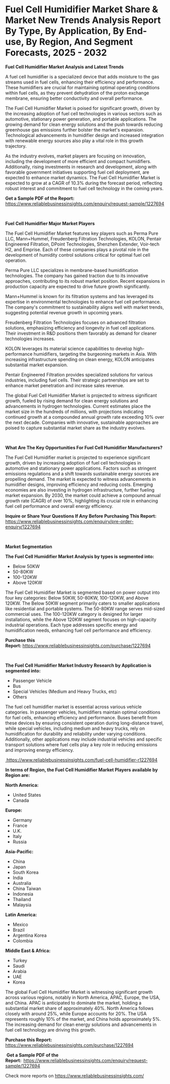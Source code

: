 <p><h1>Fuel Cell Humidifier Market Share & Market New Trends Analysis Report By Type, By Application, By End-use, By Region, And Segment Forecasts, 2025 - 2032</h1></p><p><strong>Fuel Cell Humidifier Market Analysis and Latest Trends</strong></p>
<p><p>A fuel cell humidifier is a specialized device that adds moisture to the gas streams used in fuel cells, enhancing their efficiency and performance. These humidifiers are crucial for maintaining optimal operating conditions within fuel cells, as they prevent dehydration of the proton exchange membrane, ensuring better conductivity and overall performance.</p><p>The Fuel Cell Humidifier Market is poised for significant growth, driven by the increasing adoption of fuel cell technologies in various sectors such as automotive, stationary power generation, and portable applications. The growing demand for clean energy solutions and the push towards reducing greenhouse gas emissions further bolster the market's expansion. Technological advancements in humidifier design and increased integration with renewable energy sources also play a vital role in this growth trajectory.</p><p>As the industry evolves, market players are focusing on innovation, including the development of more efficient and compact humidifiers. Additionally, rising investments in research and development, along with favorable government initiatives supporting fuel cell deployment, are expected to enhance market dynamics. The Fuel Cell Humidifier Market is expected to grow at a CAGR of 10.3% during the forecast period, reflecting robust interest and commitment to fuel cell technology in the coming years.</p></p>
<p><strong>Get a Sample PDF of the Report:&nbsp;</strong> <a href="https://www.reliablebusinessinsights.com/enquiry/request-sample/1227694?utm_campaign=2317&utm_medium=2&utm_source=Github&utm_content=ia&utm_term=13022025&utm_id=fuel-cell-humidifier">https://www.reliablebusinessinsights.com/enquiry/request-sample/1227694</a></p>
<p>&nbsp;</p>
<p><strong>Fuel Cell Humidifier Major Market Players</strong></p>
<p><p>The Fuel Cell Humidifier Market features key players such as Perma Pure LLC, Mann+Hummel, Freudenberg Filtration Technologies, KOLON, Pentair Engineered Filtration, DPoint Technologies, Shenzhen Extender, Voir-tech H2, and Emprise. Each of these companies plays a pivotal role in the development of humidity control solutions critical for optimal fuel cell operation.</p><p>Perma Pure LLC specializes in membrane-based humidification technologies. The company has gained traction due to its innovative approaches, contributing to its robust market position. Recent expansions in production capacity are expected to drive future growth significantly.</p><p>Mann+Hummel is known for its filtration systems and has leveraged its expertise in environmental technologies to enhance fuel cell performance. The company's commitment to sustainability aligns well with market trends, suggesting potential revenue growth in upcoming years.</p><p>Freudenberg Filtration Technologies focuses on advanced filtration solutions, emphasizing efficiency and longevity in fuel cell applications. Their investment in R&D positions them favorably as demand for cleaner technologies increases.</p><p>KOLON leverages its material science capabilities to develop high-performance humidifiers, targeting the burgeoning markets in Asia. With increasing infrastructure spending on clean energy, KOLON anticipates substantial market expansion.</p><p>Pentair Engineered Filtration provides specialized solutions for various industries, including fuel cells. Their strategic partnerships are set to enhance market penetration and increase sales revenue.</p><p>The global Fuel Cell Humidifier Market is projected to witness significant growth, fueled by rising demand for clean energy solutions and advancements in hydrogen technologies. Current estimates place the market size in the hundreds of millions, with projections indicating continued growth at a compounded annual growth rate exceeding 10% over the next decade. Companies with innovative, sustainable approaches are poised to capture substantial market share as the industry evolves.</p></p>
<p>&nbsp;</p>
<p><strong>What Are The Key Opportunities For Fuel Cell Humidifier Manufacturers?</strong></p>
<p><p>The Fuel Cell Humidifier market is projected to experience significant growth, driven by increasing adoption of fuel cell technologies in automotive and stationary power applications. Factors such as stringent emissions regulations and a shift towards sustainable energy sources are propelling demand. The market is expected to witness advancements in humidifier designs, improving efficiency and reducing costs. Emerging economies are also investing in hydrogen infrastructure, further fueling market expansion. By 2030, the market could achieve a compound annual growth rate (CAGR) of over 10%, highlighting its crucial role in enhancing fuel cell performance and overall energy efficiency.</p></p>
<p><strong>Inquire or Share Your Questions If Any Before Purchasing This Report:</strong> <a href="https://www.reliablebusinessinsights.com/enquiry/pre-order-enquiry/1227694?utm_campaign=2317&utm_medium=2&utm_source=Github&utm_content=ia&utm_term=13022025&utm_id=fuel-cell-humidifier">https://www.reliablebusinessinsights.com/enquiry/pre-order-enquiry/1227694</a></p>
<p>&nbsp;</p>
<p><strong>Market Segmentation</strong></p>
<p><strong>The Fuel Cell Humidifier Market Analysis by types is segmented into:</strong></p>
<p><ul><li>Below 50KW</li><li>50-80KW</li><li>100-120KW</li><li>Above 120KW</li></ul></p>
<p><p>The Fuel Cell Humidifier Market is segmented based on power output into four key categories: Below 50KW, 50-80KW, 100-120KW, and Above 120KW. The Below 50KW segment primarily caters to smaller applications like residential and portable systems. The 50-80KW range serves mid-sized commercial uses. The 100-120KW category is designed for larger installations, while the Above 120KW segment focuses on high-capacity industrial operations. Each type addresses specific energy and humidification needs, enhancing fuel cell performance and efficiency.</p></p>
<p><strong>Purchase this Report:&nbsp;</strong><a href="https://www.reliablebusinessinsights.com/purchase/1227694?utm_campaign=2317&utm_medium=2&utm_source=Github&utm_content=ia&utm_term=13022025&utm_id=fuel-cell-humidifier">https://www.reliablebusinessinsights.com/purchase/1227694</a></p>
<p>&nbsp;</p>
<p><strong>The Fuel Cell Humidifier Market Industry Research by Application is segmented into:</strong></p>
<p><ul><li>Passenger Vehicle</li><li>Bus</li><li>Special Vehicles (Medium and Heavy Trucks, etc)</li><li>Others</li></ul></p>
<p><p>The fuel cell humidifier market is essential across various vehicle categories. In passenger vehicles, humidifiers maintain optimal conditions for fuel cells, enhancing efficiency and performance. Buses benefit from these devices by ensuring consistent operation during long-distance travel, while special vehicles, including medium and heavy trucks, rely on humidification for durability and reliability under varying conditions. Additionally, other applications may include industrial vehicles and specific transport solutions where fuel cells play a key role in reducing emissions and improving energy efficiency.</p></p>
<p><a href="https://www.reliablebusinessinsights.com/fuel-cell-humidifier-r1227694?utm_campaign=2317&utm_medium=2&utm_source=Github&utm_content=ia&utm_term=13022025&utm_id=fuel-cell-humidifier">&nbsp;https://www.reliablebusinessinsights.com/fuel-cell-humidifier-r1227694</a></p>
<p><strong>In terms of Region, the Fuel Cell Humidifier Market Players available by Region are:</strong></p>
<p>
    <p> <strong> North America: </strong>
        <ul>
            <li>United States</li>
            <li>Canada</li>
        </ul>
        </p> 
    <p> <strong> Europe: </strong>
        <ul>
            <li>Germany</li>
            <li>France</li>
            <li>U.K.</li>
            <li>Italy</li>
            <li>Russia</li>
        </ul>
        </p> 
    <p> <strong> Asia-Pacific: </strong>
        <ul>
            <li>China</li>
            <li>Japan</li>
            <li>South Korea</li>
            <li>India</li>
            <li>Australia</li>
            <li>China Taiwan</li>
            <li>Indonesia</li>
            <li>Thailand</li>
            <li>Malaysia</li>
        </ul>
        </p> 
    <p> <strong> Latin America: </strong>
        <ul>
            <li>Mexico</li>
            <li>Brazil</li>
            <li>Argentina Korea</li>
            <li>Colombia</li>
        </ul>
        </p> 
    <p> <strong> Middle East & Africa: </strong>
        <ul>
            <li>Turkey</li>
            <li>Saudi</li>
            <li>Arabia</li>
            <li>UAE</li>
            <li>Korea</li>
        </ul>
    </p>
    </p>
<p><p>The global Fuel Cell Humidifier Market is witnessing significant growth across various regions, notably in North America, APAC, Europe, the USA, and China. APAC is anticipated to dominate the market, holding a substantial market share of approximately 40%. North America follows closely with around 25%, while Europe accounts for 20%. The USA represents roughly 10% of the market, and China holds approximately 5%. The increasing demand for clean energy solutions and advancements in fuel cell technology are driving this growth.</p></p>
<p><strong>Purchase this Report: </strong><a href="https://www.reliablebusinessinsights.com/purchase/1227694?utm_campaign=2317&utm_medium=2&utm_source=Github&utm_content=ia&utm_term=13022025&utm_id=fuel-cell-humidifier">https://www.reliablebusinessinsights.com/purchase/1227694</a></p>
<p>&nbsp;<strong>Get a Sample PDF of the Report:&nbsp;&nbsp;</strong><a href="https://www.reliablebusinessinsights.com/enquiry/request-sample/1227694?utm_campaign=2317&utm_medium=2&utm_source=Github&utm_content=ia&utm_term=13022025&utm_id=fuel-cell-humidifier">https://www.reliablebusinessinsights.com/enquiry/request-sample/1227694</a></p>
<p><strong></strong></p>
<p>Check more reports on <a href="https://www.reliablebusinessinsights.com/?utm_campaign=2317&utm_medium=2&utm_source=Github&utm_content=ia&utm_term=13022025&utm_id=fuel-cell-humidifier">https://www.reliablebusinessinsights.com/</a></p>